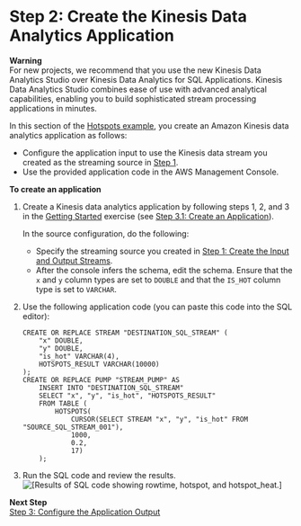 # Step 2: Create the Kinesis Data Analytics Application<a name="app-hotspot-create-app"></a>

**Warning**  
For new projects, we recommend that you use the new Kinesis Data Analytics Studio over Kinesis Data Analytics for SQL Applications\. Kinesis Data Analytics Studio combines ease of use with advanced analytical capabilities, enabling you to build sophisticated stream processing applications in minutes\.

In this section of the [Hotspots example](app-hotspots-detection.md), you create an Amazon Kinesis data analytics application as follows:
+ Configure the application input to use the Kinesis data stream you created as the streaming source in [Step 1](app-hotspots-prepare.md)\.
+ Use the provided application code in the AWS Management Console\.

**To create an application**

1. Create a Kinesis data analytics application by following steps 1, 2, and 3 in the [Getting Started](https://docs.aws.amazon.com/kinesisanalytics/latest/dev/get-started-exercise.html) exercise \(see [Step 3\.1: Create an Application](get-started-create-app.md)\)\.

   In the source configuration, do the following:
   + Specify the streaming source you created in [Step 1: Create the Input and Output Streams](app-hotspots-prepare.md)\.
   + After the console infers the schema, edit the schema\. Ensure that the `x` and `y` column types are set to `DOUBLE` and that the `IS_HOT` column type is set to `VARCHAR`\. 

1. Use the following application code \(you can paste this code into the SQL editor\):

   ```
   CREATE OR REPLACE STREAM "DESTINATION_SQL_STREAM" (
       "x" DOUBLE, 
       "y" DOUBLE, 
       "is_hot" VARCHAR(4),
       HOTSPOTS_RESULT VARCHAR(10000)
   ); 
   CREATE OR REPLACE PUMP "STREAM_PUMP" AS 
       INSERT INTO "DESTINATION_SQL_STREAM" 
       SELECT "x", "y", "is_hot", "HOTSPOTS_RESULT" 
       FROM TABLE (
           HOTSPOTS(   
               CURSOR(SELECT STREAM "x", "y", "is_hot" FROM "SOURCE_SQL_STREAM_001"), 
               1000, 
               0.2, 
               17)
       );
   ```

   

1. Run the SQL code and review the results\.  
![\[Results of SQL code showing rowtime, hotspot, and hotspot_heat.\]](http://docs.aws.amazon.com/kinesisanalytics/latest/dev/images/hotspot-v2-40.png)





**Next Step**  
[Step 3: Configure the Application Output](app-hotspots-create-ka-app-config-destination.md)